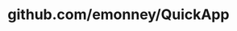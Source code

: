 ---
layout: post
title: github.com/emonney/QuickApp
categories: link
tags: [انگلیسی, برنامه‌نویسی]
---